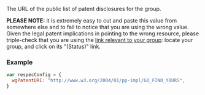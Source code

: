 The URL of the public list of patent disclosures for the group.

**PLEASE NOTE:** it is extremely easy to cut and paste this value from somewhere else and to fail to notice that you are using the wrong value. Given the legal patent implications in pointing to the wrong resource, please triple-check that you are using the [link relevant to your group](http://www.w3.org/2004/01/pp-impl/): locate your group, and click on its "(Status)" link. 

### Example
```js
var respecConfig = {
  wgPatentURI: "http://www.w3.org/2004/01/pp-impl/GO_FIND_YOURS",
}
```